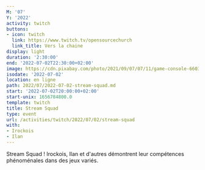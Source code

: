 ```yaml
---
M: '07'
Y: '2022'
activity: twitch
buttons:
- icon: twitch
  link: https://www.twitch.tv/opensourcechurch
  link_title: Vers la chaine
display: light
duration: '2:30:00'
end: '2022-07-02T22:30:00+02:00'
image: https://cdn.pixabay.com/photo/2021/09/07/07/11/game-console-6603120_960_720.jpg
isodate: '2022-07-02'
location: en ligne
path: 2022/07/2022-07-02-stream-squad.md
start: '2022-07-02T20:00:00+02:00'
start-unix: 1656784800.0
template: twitch
title: Stream Squad
type: event
url: /activities/twitch/2022/07/02/stream-squad
with:
- Irockois
- Ilan
---
```

Stream Squad ! Irockois, Ilan et d'autres démontrent leur compétences phénoménales dans des jeux variés.